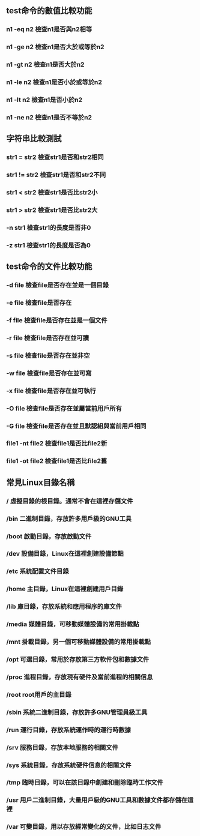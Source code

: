 ## test命令的數值比較功能
### n1 -eq n2 檢查n1是否與n2相等
### n1 -ge n2 檢查n1是否大於或等於n2
### n1 -gt n2 檢查n1是否大於n2
### n1 -le n2 檢查n1是否小於或等於n2
### n1 -lt n2 檢查n1是否小於n2
### n1 -ne n2 檢查n1是否不等於n2
## 字符串比較測試
### str1 = str2 檢查str1是否和str2相同
### str1 != str2 檢查str1是否和str2不同
### str1 < str2 檢查str1是否比str2小
### str1 > str2 檢查str1是否比str2大
### -n str1 檢查str1的長度是否非0
### -z str1 檢查str1的長度是否為0
## test命令的文件比較功能
### -d file 檢查file是否存在並是一個目錄
### -e file 檢查file是否存在
### -f file 檢查file是否存在並是一個文件
### -r file 檢查file是否存在並可讀
### -s file 檢查file是否存在並非空
### -w file 檢查file是否存在並可寫
### -x file 檢查file是否存在並可執行
### -O file 檢查file是否存在並屬當前用戶所有
### -G file 檢查file是否存在並且默認組與當前用戶相同
### file1 -nt file2 檢查file1是否比file2新
### file1 -ot file2 檢查file1是否比file2舊
## 常見Linux目錄名稱
### / 虛擬目錄的根目錄。通常不會在這裡存儲文件
### /bin 二進制目錄，存放許多用戶級的GNU工具
### /boot 啟動目錄，存放啟動文件
### /dev 設備目錄，Linux在這裡創建設備節點
### /etc 系統配置文件目錄
### /home 主目錄，Linux在這裡創建用戶目錄
### /lib 庫目錄，存放系統和應用程序的庫文件
### /media 媒體目錄，可移動媒體設備的常用掛載點
### /mnt 掛載目錄，另一個可移動媒體設備的常用掛載點
### /opt 可選目錄，常用於存放第三方軟件包和數據文件
### /proc 進程目錄，存放現有硬件及當前進程的相關信息
### /root root用戶的主目錄
### /sbin 系統二進制目錄，存放許多GNU管理員級工具
### /run 運行目錄，存放系統運作時的運行時數據
### /srv 服務目錄，存放本地服務的相關文件
### /sys 系統目錄，存放系統硬件信息的相關文件
### /tmp 臨時目錄，可以在該目錄中創建和刪除臨時工作文件
### /usr 用戶二進制目錄，大量用戶級的GNU工具和數據文件都存儲在這裡
### /var 可變目錄，用以存放經常變化的文件，比如日志文件


